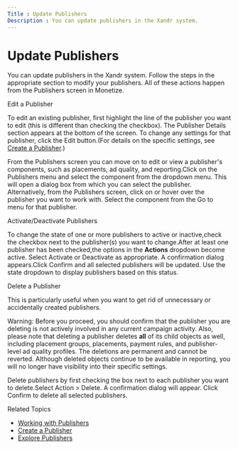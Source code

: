 ```yaml
---
Title : Update Publishers
Description : You can update publishers in the Xandr system.
---
```



# Update Publishers



You can update publishers in the Xandr system.
Follow the steps in the appropriate section to modify your publishers.
All of these actions happen from the
Publishers screen in
Monetize.

Edit a Publisher

To edit an existing publisher, first highlight the line of the publisher
you want to edit (this is different than checking the checkbox). The
Publisher Details section appears at
the bottom of the screen. To change any settings for that publisher,
click the Edit button.(For details on
the specific settings, see
<a href="create-a-publisher.html" class="xref">Create a Publisher</a>.)

From the Publishers screen you can
move on to edit or view a publisher's components, such as placements, ad
quality, and reporting.Click on the
Publishers menu and select the
component from the dropdown menu. This will open a dialog box from which
you can select the publisher. Alternatively, from the
Publishers screen, click on or
hover over the publisher you want to work with. Select the component
from the Go to menu for that
publisher.

Activate/Deactivate Publishers

To change the state of one or more publishers to active or
inactive,check the checkbox next to the publisher(s) you want to
change.After at least one publisher has been checked,the options in the
**Actions** dropdown become active. Select
Activate or
Deactivate as appropriate. A
confirmation dialog appears.Click
Confirm and all selected publishers
will be updated. Use the state dropdown to display publishers based on
this status.

Delete a Publisher

This is particularly useful when you want to get rid of unnecessary or
accidentally created publishers.



Warning: Before you proceed, you should
confirm that the publisher you are deleting is not actively involved in
any current campaign activity. Also, please note that deleting a
publisher deletes **all** of its child objects as well, including
placement groups, placements, payment rules, and publisher-level ad
quality profiles. The deletions are permanent and cannot be reverted.
Although deleted objects continue to be available in reporting, you will
no longer have visibility into their specific settings.



Delete publishers by first checking the box next to each publisher you
want to delete.Select
Action \>
Delete. A confirmation dialog
will appear. Click Confirm to delete
all selected publishers.

Related Topics

- <a href="working-with-publishers.html" class="xref">Working with
  Publishers</a>
- <a href="create-a-publisher.html" class="xref">Create a Publisher</a>
- <a href="explore-publishers.html" class="xref">Explore Publishers</a>




